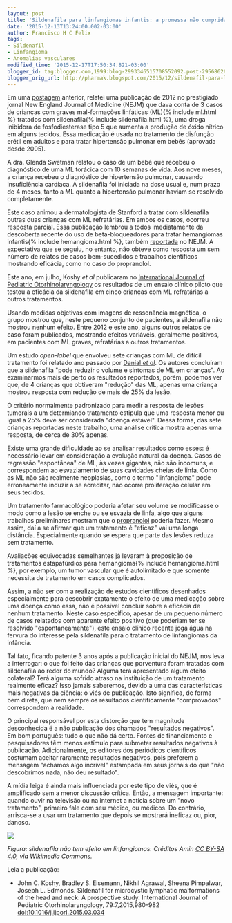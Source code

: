 ```yaml
---
layout: post
title: 'Sildenafila para linfangiomas infantis: a promessa não cumprida'
date: '2015-12-13T13:24:00.002-03:00'
author: Francisco H C Felix
tags:
- Sildenafil
- Linfangioma
- Anomalias vasculares
modified_time: '2015-12-17T17:50:34.821-03:00'
blogger_id: tag:blogger.com,1999:blog-2993346515708552092.post-2956862652730329693
blogger_orig_url: http://pharmak.blogspot.com/2015/12/sildenafil-para-linfangiomas-infantis.html
---
```


Em uma [postagem](http://bit.ly/fhcflxeS) anterior, relatei uma publicação de 2012 no prestigiado jornal New England Journal of Medicine (NEJM) que dava conta de 3 casos de crianças com graves mal-formações linfáticas (ML){% include ml.html %} tratados com sildenafila{% include sildenafila.html %}, uma droga inibidora de fosfodiesterase tipo 5 que aumenta a produção de óxido nítrico em alguns tecidos. Essa medicação é usada no tratamento de disfunção erétil em adultos e para tratar hipertensão pulmonar em bebês (aprovada desde 2005).
<!--more-->

A dra. Glenda Swetman relatou o caso de um bebê que recebeu o diagnóstico de uma ML torácica com 10 semanas de vida. Aos nove meses, a criança recebeu o diagnóstico de hipertensão pulmonar, causando insuficiência cardíaca. A sildenafila foi iniciada na dose usual e, num prazo de 4 meses, tanto a ML quanto a hipertensão pulmonar haviam se resolvido completamente. 

Este caso animou a dermatologista de Stanford a tratar com sildenafila outras duas crianças com ML refratárias. Em ambos os casos, ocorreu resposta parcial. Essa publicação lembrou a todos imediatamente da descoberta recente do uso de beta-bloqueadores para tratar hemangiomas infantis{% include hemangioma.html %}, também [reportada](http://bit.ly/fhcflxEw) no NEJM. A expectativa que se seguiu,
no entanto, não obteve como resposta um sem número de relatos de casos bem-sucedidos e trabalhos científicos mostrando eficácia, como no caso do propranolol.

Este ano, em julho, Koshy _et al_ publicaram no [International Journal of Pediatric Otorhinolaryngology](http://linkinghub.elsevier.com/retrieve/pii/S0165-5876(15)00159-7") os resultados de um ensaio clínico piloto que testou a eficácia da sildenafila em cinco crianças com ML refratárias a outros tratamentos. 

Usando medidas objetivas com imagens de ressonância magnética, o grupo mostrou que, neste pequeno conjunto de pacientes, a sildenafila não mostrou nenhum efeito. Entre 2012 e este ano, alguns outros relatos de caso foram publicados, mostrando efeitos variáveis, geralmente positivos, em pacientes com ML graves, refratárias a outros tratamentos.

Um estudo _open-label_ que envolveu sete crianças com ML de difícil tratamento foi relatado ano passado por [Danial _et al_](http://www.ncbi.nlm.nih.gov/pmc/articles/PMC4024322/"). Os autores concluíram que a sildenafila "pode reduzir o volume e sintomas de ML em crianças". Ao examinarmos mais de perto os resultados reportados, porém, podemos ver que, de 4 crianças que obtiveram "redução" das ML, apenas uma criança mostrou resposta com redução de mais de 25% da lesão. 

O critério normalmente padronizado para medir a resposta de lesões tumorais a um determiando tratamento estipula que uma resposta menor ou igual a 25% deve ser considerada "doença estável". Dessa forma, das sete crianças reportadas neste trabalho, uma análise crítica mostra apenas uma resposta, de cerca de 30% apenas.

Existe uma grande dificuldade ao se analisar resultados como esses: é necessário levar em consideração a evolução natural da doença. Casos de regressão "espontânea" de ML, às vezes gigantes, não são incomuns, e correspondem ao esvaziamento de suas cavidades cheias de linfa. Como as ML não são realmente neoplasias, como o termo "linfangioma" pode erroneamente induzir a se acreditar, não ocorre proliferação celular em seus tecidos. 

Um tratamento farmacológico poderia afetar seu volume se modificasse o modo como a lesão se enche ou se esvazia de linfa, algo que alguns trabalhos preliminares mostram que o [propranolol](http://www.nejm.org/doi/full/10.1056/NEJMc1013217?viewType=Print) poderia fazer. Mesmo assim, daí a se afirmar que um tratamento é "eficaz" vai uma longa distância. Especialmente quando se espera que parte das lesões reduza sem tratamento. 

Avaliações equivocadas semelhantes já levaram à proposição de tratamentos estapafúrdios para hemangioma{% include hemangioma.html %}, por exemplo, um tumor vascular que é autolimitado e que somente necessita de tratamento em casos complicados.

Assim, a não ser com a realização de estudos científicos desenhados especialmente para descobrir exatamente o efeito de uma medicação sobre uma doença como essa, não é possível concluir sobre a eficácia de nenhum tratamento. Neste caso específico, apesar de um pequeno número de casos relatados com aparente efeito positivo (que poderiam ter se resolvido "espontaneamente"), este ensaio clínico recente joga água na fervura do interesse pela sildenafila para o tratamento de linfangiomas da infância.

Tal fato, ficando patente 3 anos após a publicação inicial do NEJM, nos leva a interrogar: o que foi feito das crianças que porventura foram tratadas com sildenafila ao redor do mundo? Alguma terá apresentado algum efeito colateral? Terá alguma sofrido atraso na instituição de um tratamento realmente eficaz? Isso jamais saberemos, devido a uma das características mais negativas da ciência: o viés de publicação. Isto significa, de forma bem direta, que nem sempre os resultados cientificamente "comprovados" correspondem à realidade. 

O principal responsável por esta distorção que tem magnitude desconhecida é a não publicação dos chamados "resultados negativos". Em bom português: tudo o que não dá certo. Fontes de financiamento e pesquisadores têm menos estímulo para submeter resultados negativos à publicação. Adicionalmente, os editores dos periódicos científicos costumam aceitar raramente resultados negativos, pois preferem a mensagem "achamos algo incrível" estampada em seus jornais do que "não descobrimos nada, não deu resultado". 

A mídia leiga é ainda mais influenciada por este tipo de viés, que é amplificado sem a menor discussão crítica. Então, a mensagem importante: quando ouvir na televisão ou na internet a notícia sobre um "novo tratamento", primeiro fale com seu médico, ou médicos. Do contrário, arrisca-se a usar um tratamento que depois se mostrará ineficaz ou, pior, danoso.

![](https://upload.wikimedia.org/wikipedia/commons/c/c0/Sildenafil_Sandoz_Viagra_50mg_tablet.jpg)

_Figura: sildenafila não tem efeito em linfangiomas. Créditos Amin [CC BY-SA 4.0](https://creativecommons.org/licenses/by-sa/4.0), via Wikimedia Commons._

Leia a publicação:
- John C. Koshy, Bradley S. Eisemann, Nikhil Agrawal, Sheena Pimpalwar, Joseph L. Edmonds. Sildenafil for microcystic lymphatic malformations of the head and neck: A prospective study. International Journal of Pediatric Otorhinolaryngology, 79:7,2015,980-982 [doi:10.1016/j.ijporl.2015.03.034](https://doi.org/10.1016/j.ijporl.2015.03.034)
